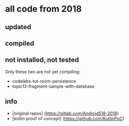 # all code from 2018
## updated
## compiled
## not installed, not tested

Only these two are not yet compiling:
* codelabs-tut-room-persistence
* topic13-fragment-sample-with-database
## info
* [original repos] (https://gitlab.com/Android518-2018)
* [kotlin proof of concept] (https://github.com/KotlinPoC)
